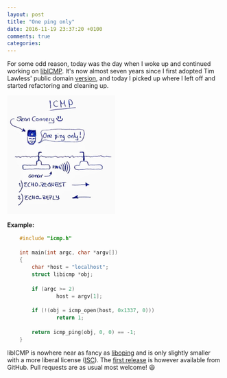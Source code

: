 ```yaml
---
layout: post
title: "One ping only"
date: 2016-11-19 23:37:20 +0100
comments: true
categories:
---
```


For some odd reason, today was the day when I woke up and continued
working on [libICMP][0].  It's now almost seven years since I first
adopted Tim Lawless' public domain [version][1], and today I picked
up where I left off and started refactoring and cleaning up.

<img src="/images/one-ping-only.jpg" style="width:50%;height:auto;" class="center">

**Example:**

```c
    #include "icmp.h"
    
    int main(int argc, char *argv[])
    {
        char *host = "localhost";
        struct libicmp *obj;
        
        if (argc >= 2)
                host = argv[1];

        if (!(obj = icmp_open(host, 0x1337, 0)))
                return 1;
        
        return icmp_ping(obj, 0, 0) == -1;
    }
```

libICMP is nowhere near as fancy as [liboping][2] and is only slightly
smaller with a more liberal license ([ISC][3]).  The [first release][4]
is however available from GitHub.  Pull requests are as usual most
welcome! :smiley:

[0]: https://github.com/troglobit/libicmp/
[1]: https://packetstormsecurity.com/files/10728/libicmp.tar.gz.html
[2]: http://noping.cc/
[3]: https://en.wikipedia.org/wiki/ISC_license
[4]: https://github.com/troglobit/libicmp/releases/v1.0

<!--
  -- Local Variables:
  -- mode: markdown
  -- End:
  -->
